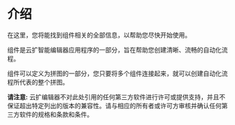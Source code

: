 # 介绍

在这里，您将能找到组件相关的全部信息，以帮助您尽快开始使用。

组件是云扩智能编辑器应用程序的一部分，旨在帮助您创建清晰、流畅的自动化流程。

组件可以定义为拼图的一部分，您只要将多个组件连接起来，就可以创建自动化流程所代表的整个拼图。


**请注意:** 云扩编辑器不对此处引用的任何第三方软件进行许可或提供支持，并且不保证超出特定列出的版本的兼容性。请与相应的所有者或许可方审核并确认任何第三方软件的规格和条款和条件。
